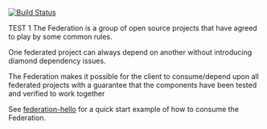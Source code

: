 [![Build Status](https://travis-ci.org/abseil/federation-head.svg?branch=master)](https://travis-ci.org/abseil/federation-head)

TEST 1
The Federation is a group of open source projects that have agreed to play by some common rules.  

One federated project can always depend on another without introducing diamond dependency issues.  

The Federation makes it possible for the client to consume/depend upon all federated projects with a 
guarantee that the components have been tested and verified to work together

See [federation-hello](https://github.com/abseil/federation-hello) for a quick start example of how to consume the Federation.
